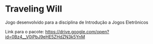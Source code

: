 # Traveling Will

Jogo desenvolvido para a disciplina de Introdução a Jogos Eletrônicos

Link para o pacote: https://drive.google.com/open?id=0Bz4__V0iPbJ9eHE5ZHdZN3k5YnM
